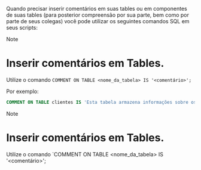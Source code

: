 Quando precisar inserir comentários em suas tables ou em componentes de suas tables (para posterior compreensão por sua parte, bem como por parte de seus colegas) você pode utilizar os seguintes comandos SQL em seus scripts:

>[!note]
># Inserir comentários em Tables.
>Utilize o comando `COMMENT ON TABLE <nome_da_tabela> IS '<comentário>';`

Por exemplo:

```sql
COMMENT ON TABLE clientes IS 'Esta tabela armazena informações sobre os clientes.';
```

>[!note]
># Inserir comentários em Tables.
>Utilize o comando `COMMENT ON TABLE <nome_da_tabela> IS '<comentário>';